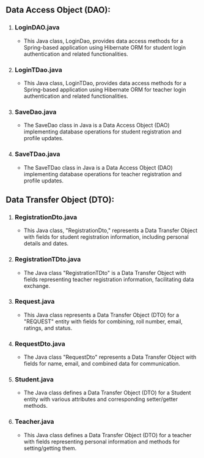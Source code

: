 ## Data Access Object (DAO):
1. ### LoginDAO.java 
   - This Java class, LoginDao, provides data access methods for a Spring-based application using Hibernate ORM for student login authentication and related functionalities.

2. ### LoginTDao.java
   - This Java class, LoginTDao, provides data access methods for a Spring-based application using Hibernate ORM for teacher login authentication and related functionalities.
     
3. ### SaveDao.java
   - The SaveDao class in Java is a Data Access Object (DAO) implementing database operations for student registration and profile updates.
     
4. ### SaveTDao.java
   - The SaveTDao class in Java is a Data Access Object (DAO) implementing database operations for teacher registration and profile updates.
       
## Data Transfer Object (DTO):
1. ### RegistrationDto.java
   - This Java class, "RegistrationDto," represents a Data Transfer Object with fields for student registration information, including personal details and dates.
    
2. ### RegistrationTDto.java
   - The Java class "RegistrationTDto" is a Data Transfer Object with fields representing teacher registration information, facilitating data exchange.

4. ### Request.java
   - This Java class represents a Data Transfer Object (DTO) for a "REQUEST" entity with fields for combining, roll number, email, ratings, and status.
     
5. ### RequestDto.java
   - The Java class "RequestDto" represents a Data Transfer Object with fields for name, email, and combined data for communication.

6. ### Student.java
   - The Java class defines a Data Transfer Object (DTO) for a Student entity with various attributes and corresponding setter/getter methods.
     
7. ### Teacher.java
   - This Java class defines a Data Transfer Object (DTO) for a teacher with fields representing personal information and methods for setting/getting them.
